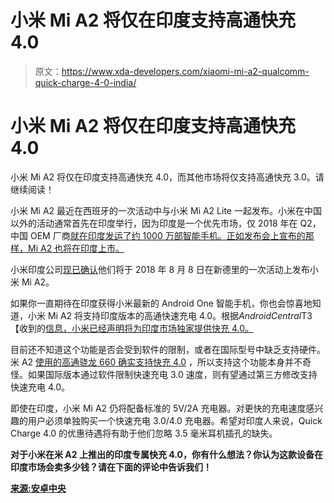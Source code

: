# 小米 Mi A2 将仅在印度支持高通快充 4.0

> 原文：<https://www.xda-developers.com/xiaomi-mi-a2-qualcomm-quick-charge-4-0-india/>

# 小米 Mi A2 将仅在印度支持高通快充 4.0

小米 Mi A2 将仅在印度支持高通快充 4.0，而其他市场将仅支持高通快充 3.0。请继续阅读！

小米 Mi A2 最近在西班牙的一次活动中与小米 Mi A2 Lite 一起发布。小米在中国以外的活动通常首先在印度举行，因为印度是一个优先市场，仅 2018 年在 Q2，中国 OEM 厂商[就在印度发运了约 1000 万部智能手机。正如发布会上宣布的那样，Mi A2 也将在印度上市。](https://www.xda-developers.com/canalys-samsung-xiaomi-india-q2-2018/)

小米印度公司[现已确认](https://twitter.com/XiaomiIndia/status/1022006122700595200)他们将于 2018 年 8 月 8 日在新德里的一次活动上发布小米 Mi A2。

如果你一直期待在印度获得小米最新的 Android One 智能手机，你也会惊喜地知道，小米 Mi A2 将支持印度版本的高通快速充电 4.0。根据*AndroidCentral*T3【收到的[信息，小米已经声明将为印度市场独家提供快充 4.0。](https://www.androidcentral.com/top-5-reasons-get-excited-about-xiaomi-mi-a2)

目前还不知道这个功能是否会受到软件的限制，或者在国际型号中缺乏支持硬件。米 A2 [使用的高通骁龙 660 确实支持快充 4.0](https://www.qualcomm.com/products/snapdragon-660-mobile-platform) ，所以支持这个功能本身并不奇怪。如果国际版本通过软件限制快速充电 3.0 速度，则有望通过第三方修改支持快速充电 4.0。

即使在印度，小米 Mi A2 仍将配备标准的 5V/2A 充电器。对更快的充电速度感兴趣的用户必须单独购买一个快速充电 3.0/4.0 充电器。希望对印度人来说，Quick Charge 4.0 的优惠待遇将有助于他们忽略 3.5 毫米耳机插孔的缺失。

**对于小米在米 A2 上推出的印度专属快充 4.0，你有什么想法？你认为这款设备在印度市场会卖多少钱？请在下面的评论中告诉我们！**

[**来源:安卓中央**](https://www.androidcentral.com/top-5-reasons-get-excited-about-xiaomi-mi-a2)